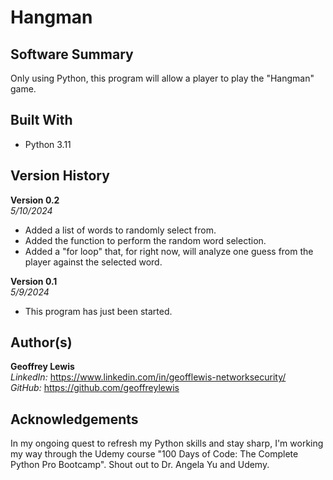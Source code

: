 # Hangman

## Software Summary

Only using Python, this program will allow a player to play the "Hangman" game.  

## Built With

* Python 3.11

## Version History 

**Version 0.2**  
*5/10/2024*  
* Added a list of words to randomly select from.
* Added the function to perform the random word selection.
* Added a "for loop" that, for right now, will analyze one guess from the player against the selected word.

**Version 0.1**  
*5/9/2024*  
* This program has just been started.

## Author(s)

**Geoffrey Lewis**    
*LinkedIn:* https://www.linkedin.com/in/geofflewis-networksecurity/  
*GitHub:* https://github.com/geoffreylewis

## Acknowledgements

In my ongoing quest to refresh my Python skills and stay sharp, I'm working my way through the Udemy course "100 Days of Code: The Complete Python Pro Bootcamp".  Shout out to Dr. Angela Yu and Udemy.
